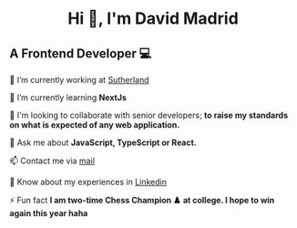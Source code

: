 <h1 align="center">Hi 👋, I'm David Madrid</h1>

<h2>A Frontend Developer 💻 </h2>

🔭 I’m currently working at [Sutherland](https://www.sutherlandglobal.com/)

🌱 I’m currently learning **NextJs**

🤝 I'm looking to collaborate with senior developers; **to raise my standards on what is expected of any web application.**

💬 Ask me about **JavaScript, TypeScript or React.**

📫 Contact me via [mail](davidmadridyepez@gmail.com)

📄 Know about my experiences in [Linkedin](https://www.linkedin.com/in/david-madrid-0809211a1/)

⚡ Fun fact **I am two-time Chess Champion ♟️ at college. I hope to win again this year haha**
